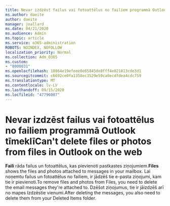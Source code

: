 ```yaml
---
title: Nevar izdzēst failus vai fotoattēlus no failiem programmā Outlook tīmeklī
ms.author: daeite
author: daeite
manager: joallard
ms.date: 04/21/2020
ms.audience: Admin
ms.topic: article
ms.service: o365-administration
ROBOTS: NOINDEX, NOFOLLOW
localization_priority: Normal
ms.collection: Adm_O365
ms.custom:
- "8000031"
ms.openlocfilehash: 10864e19efeee0e65845de8fff4e021813cde3d1
ms.sourcegitcommit: c6692ce0fa1358ec3529e59ca0ecdfdea4cdc759
ms.translationtype: MT
ms.contentlocale: lv-LV
ms.lasthandoff: 09/15/2020
ms.locfileid: "47796007"
---
```

# <a name="cant-delete-files-or-photos-from-files-in-outlook-on-the-web"></a><span data-ttu-id="963c2-102">Nevar izdzēst failus vai fotoattēlus no failiem programmā Outlook tīmeklī</span><span class="sxs-lookup"><span data-stu-id="963c2-102">Can't delete files or photos from files in Outlook on the web</span></span>

<span data-ttu-id="963c2-103">**Faili** rāda failus un fotoattēlus, kas pievienoti pastkastes ziņojumiem.</span><span class="sxs-lookup"><span data-stu-id="963c2-103">**Files** shows the files and photos attached to messages in your mailbox.</span></span> <span data-ttu-id="963c2-104">Lai noņemtu failus un fotoattēlus no failiem, ir jādzēš tie e-pasta ziņojumi, kam tie ir pievienoti.</span><span class="sxs-lookup"><span data-stu-id="963c2-104">To remove files and photos from Files, you need to delete the email messages they're attached to.</span></span> <span data-ttu-id="963c2-105">Dzēšot ziņojumus, tie ir jāizdzēš arī no mapes Izdzēstie vienumi.</span><span class="sxs-lookup"><span data-stu-id="963c2-105">After deleting the messages, you also need to delete them from your Deleted Items folder.</span></span>